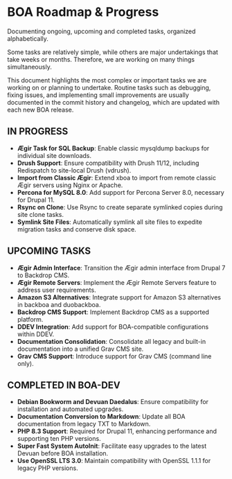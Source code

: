 # BOA Roadmap & Progress

Documenting ongoing, upcoming and completed tasks, organized alphabetically.

Some tasks are relatively simple, while others are major undertakings that take weeks or months. Therefore, we are working on many things simultaneously.

This document highlights the most complex or important tasks we are working on or planning to undertake. Routine tasks such as debugging, fixing issues, and implementing small improvements are usually documented in the commit history and changelog, which are updated with each new BOA release.

## IN PROGRESS
- **Ægir Task for SQL Backup**: Enable classic mysqldump backups for individual site downloads.
- **Drush Support**: Ensure compatibility with Drush 11/12, including Redispatch to site-local Drush (vdrush).
- **Import from Classic Ægir**: Extend xboa to import from remote classic Ægir servers using Nginx or Apache.
- **Percona for MySQL 8.0**: Add support for Percona Server 8.0, necessary for Drupal 11.
- **Rsync on Clone**: Use Rsync to create separate symlinked copies during site clone tasks.
- **Symlink Site Files**: Automatically symlink all site files to expedite migration tasks and conserve disk space.

## UPCOMING TASKS
- **Ægir Admin Interface**: Transition the Ægir admin interface from Drupal 7 to Backdrop CMS.
- **Ægir Remote Servers**: Implement the Ægir Remote Servers feature to address user requirements.
- **Amazon S3 Alternatives**: Integrate support for Amazon S3 alternatives in backboa and duobackboa.
- **Backdrop CMS Support**: Implement Backdrop CMS as a supported platform.
- **DDEV Integration**: Add support for BOA-compatible configurations within DDEV.
- **Documentation Consolidation**: Consolidate all legacy and built-in documentation into a unified Grav CMS site.
- **Grav CMS Support**: Introduce support for Grav CMS (command line only).

## COMPLETED IN BOA-DEV
- **Debian Bookworm and Devuan Daedalus**: Ensure compatibility for installation and automated upgrades.
- **Documentation Conversion to Markdown**: Update all BOA documentation from legacy TXT to Markdown.
- **PHP 8.3 Support**: Required for Drupal 11, enhancing performance and supporting ten PHP versions.
- **Super Fast System AutoInit**: Facilitate easy upgrades to the latest Devuan before BOA installation.
- **Use OpenSSL LTS 3.0**: Maintain compatibility with OpenSSL 1.1.1 for legacy PHP versions.

